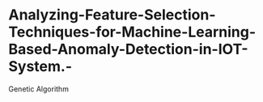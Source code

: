 # Analyzing-Feature-Selection-Techniques-for-Machine-Learning-Based-Anomaly-Detection-in-IOT-System.-
Genetic Algorithm
